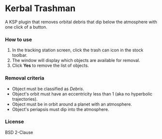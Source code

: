 # Kerbal Trashman
A KSP plugin that removes orbital debris that dip below the atmosphere with one click of a button.

### How to use
1. In the tracking station screen, click the trash can icon in the stock toolbar.
2. The window will display which objects are available for removal.
3. Click **Yes** to remove the list of objects.

### Removal criteria
* Object must be classified as *Debris*.
* Object's orbit must have an eccentricity less than 1 (aka no hyperbolic trajectories).
* Object must be in orbit around a planet with an atmosphere.
* Object's periapsis must dip into the atmosphere.

### License
BSD 2-Clause
